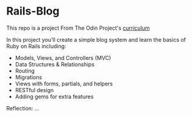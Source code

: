 # Rails-Blog
This repo is a project From The Odin Project's [curriculum](https://www.theodinproject.com/courses/web-development-101/lessons/ruby-on-rails?ref=lnav)

In this project you’ll create a simple blog system and learn the basics of Ruby on Rails including:

- Models, Views, and Controllers (MVC)
- Data Structures & Relationships
- Routing
- Migrations
- Views with forms, partials, and helpers
- RESTful design
- Adding gems for extra features

Reflection: ...
